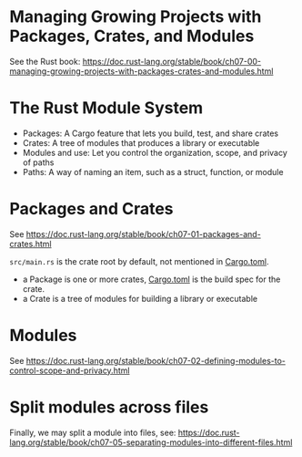 # Managing Growing Projects with Packages, Crates, and Modules

See the Rust book: https://doc.rust-lang.org/stable/book/ch07-00-managing-growing-projects-with-packages-crates-and-modules.html

# The Rust Module System

- Packages: A Cargo feature that lets you build, test, and share crates
- Crates: A tree of modules that produces a library or executable
- Modules and use: Let you control the organization, scope, and privacy of paths
- Paths: A way of naming an item, such as a struct, function, or module

# Packages and Crates
See https://doc.rust-lang.org/stable/book/ch07-01-packages-and-crates.html

`src/main.rs` is the crate root by default, not mentioned in [Cargo.toml](Cargo.toml).

- a Package is one or more crates, [Cargo.toml](Cargo.toml) is the build spec for the crate.
- a Crate is a tree of modules for building a library or executable


# Modules 
See https://doc.rust-lang.org/stable/book/ch07-02-defining-modules-to-control-scope-and-privacy.html


# Split modules across files
Finally, we may split a module into files, see:
https://doc.rust-lang.org/stable/book/ch07-05-separating-modules-into-different-files.html